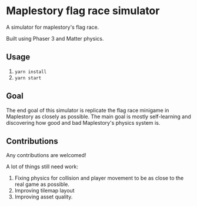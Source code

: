 # Maplestory flag race simulator
A simulator for maplestory's flag race.

Built using Phaser 3 and Matter physics.

## Usage
1. `yarn install`
2. `yarn start`


## Goal
The end goal of this simulator is replicate the flag race minigame in Maplestory as closely as possible.
The main goal is mostly self-learning and discovering how good and bad Maplestory's physics system is.

## Contributions
Any contributions are welcomed!

A lot of things still need work:
1. Fixing physics for collision and player movement to be as close to the real game as possible.
2. Improving tilemap layout
3. Improving asset quality.


